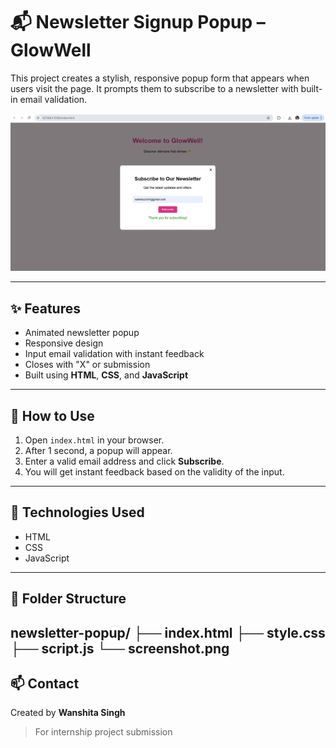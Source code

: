 # 📬 Newsletter Signup Popup – GlowWell

This project creates a stylish, responsive popup form that appears when users visit the page. It prompts them to subscribe to a newsletter with built-in email validation.

![Screenshot](screenshot.png)

---

## ✨ Features

- Animated newsletter popup  
- Responsive design  
- Input email validation with instant feedback  
- Closes with "X" or submission  
- Built using **HTML**, **CSS**, and **JavaScript**

---

## 🚀 How to Use

1. Open `index.html` in your browser.  
2. After 1 second, a popup will appear.  
3. Enter a valid email address and click **Subscribe**.  
4. You will get instant feedback based on the validity of the input.

---

## 📁 Technologies Used

- HTML  
- CSS  
- JavaScript

---

## 📌 Folder Structure

newsletter-popup/
├── index.html
├── style.css
├── script.js
└── screenshot.png
---

## 📫 Contact

Created by **Wanshita Singh**  
> For internship project submission
